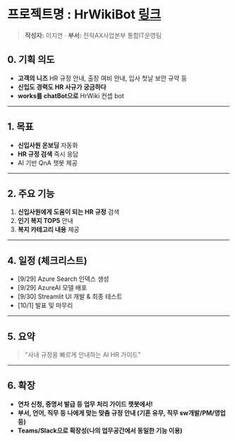 # 프로젝트명 : HrWikiBot [링크](https://hrwikibot-app.azurewebsites.net/)
> **작성자:** 이지연  ·  **부서:** 전략AX사업본부 통합IT운영팀

## 0. 기획 의도
- **고객의 니즈** HR 규정 안내, 출장 여비 안내, 입사 첫날 보안 규약 등
- **신입도 경력도 HR 사규가 궁금하다** 
- **works를 chatBot으로**  HrWiki 컨셉 bot

---

## 1. 목표
- **신입사원 온보딩** 자동화
- **HR 규정 검색** 즉시 응답
- AI 기반 QnA 챗봇 제공

---

## 2. 주요 기능
1. **신입사원에게 도움이 되는 HR 규정** 검색
2. **인기 복지 TOP5** 안내
3. **복지 카테고리 내용** 제공

---

## 4. 일정 (체크리스트)
- [9/29] Azure Search 인덱스 생성
- [9/29] AzureAI 모델 배포
- [9/30] Streamlit UI 개발 & 최종 테스트
- [10/1] 발표 및 마무리


---

## 5. 요약
> "사내 규정을 빠르게 안내하는 AI HR 가이드"

---

## 6. 확장
- **연차 신청, 증명서 발급 등 업무 처리 가이드 챗봇에서!**
- **부서, 언어, 직무 등 나에게 맞는 맞춤 규정 안내 (기혼 유무, 직무 sw개발/PM/영업 등)**
- **Teams/Slack으로 확장성(나의 업무공간에서 동일한 기능 이용)**
